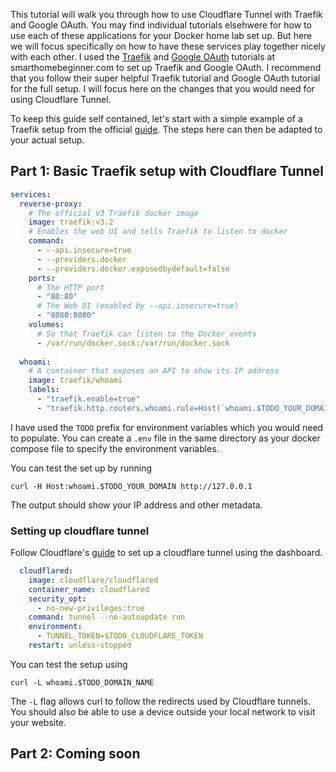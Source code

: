 This tutorial will walk you through how to use Cloudflare Tunnel with Traefik and Google OAuth. You may find individual tutorials elsehwere for how to use each of these applications for your Docker home lab set up. But here we will focus specifically on how to have these services play together nicely with each other. I used the [Traefik](https://www.smarthomebeginner.com/traefik-v3-docker-compose-guide-2024/) and [Google OAuth](https://www.smarthomebeginner.com/google-oauth-traefik-forward-auth-2024/) tutorials at smarthomebeginner.com to set up Traefik and Google OAuth. I recommend that you follow their super helpful Traefik tutorial and Google OAuth tutorial for the full setup. I will focus here on the changes that you would need for using Cloudflare Tunnel.

To keep this guide self contained, let's start with a simple example of a Traefik setup from the official [guide](https://doc.traefik.io/traefik/getting-started/quick-start/). The steps here can then be adapted to your actual setup.

## Part 1: Basic Traefik setup with Cloudflare Tunnel

```yaml
services:
  reverse-proxy:
    # The official v3 Traefik docker image
    image: traefik:v3.2
    # Enables the web UI and tells Traefik to listen to docker
    command: 
      - --api.insecure=true
      - --providers.docker
      - --providers.docker.exposedbydefault=false
    ports:
      # The HTTP port
      - "80:80"
      # The Web UI (enabled by --api.insecure=true)
      - "8080:8080"
    volumes:
      # So that Traefik can listen to the Docker events
      - /var/run/docker.sock:/var/run/docker.sock
      
  whoami:
    # A container that exposes an API to show its IP address
    image: traefik/whoami
    labels:
      - "traefik.enable=true"
      - "traefik.http.routers.whoami.rule=Host(`whoami.$TODO_YOUR_DOMAIN`)"
```

I have used the `TODO` prefix for environment variables which you would need to populate. You can create a `.env` file in the same directory as your docker compose file to specify the environment variables.

You can test the set up by running

```shell
curl -H Host:whoami.$TODO_YOUR_DOMAIN http://127.0.0.1
```

The output should show your IP address and other metadata.

### Setting up cloudflare tunnel

Follow Cloudflare's [guide](https://developers.cloudflare.com/cloudflare-one/connections/connect-networks/get-started/create-remote-tunnel/) to set up a cloudflare tunnel using the dashboard.

```yaml
  cloudflared:
    image: cloudflare/cloudflared
    container_name: cloudflared
    security_opt:
      - no-new-privileges:true
    command: tunnel --no-autoupdate run
    environment:
      - TUNNEL_TOKEN=$TODO_CLOUDFLARE_TOKEN
    restart: unless-stopped
```

You can test the setup using

```shell
curl -L whoami.$TODO_DOMAIN_NAME
```

The `-L` flag allows curl to follow the redirects used by Cloudflare tunnels. You should also be able to use a device outside your local network to visit your website.

## Part 2: Coming soon
